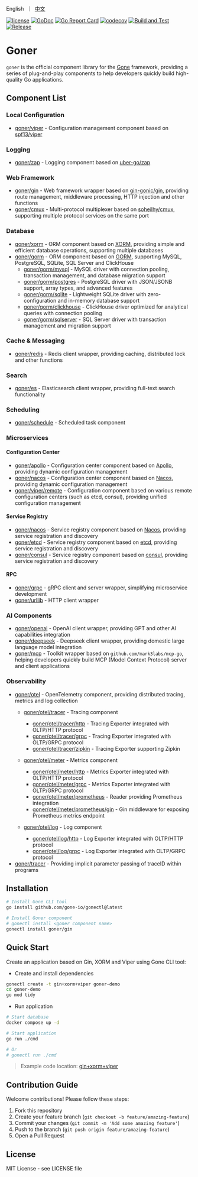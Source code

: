 <p>
    English&nbsp ｜&nbsp <a href="README_CN.md">中文</a>
</p>

[![license](https://img.shields.io/badge/license-MIT-blue)](LICENSE)
[![GoDoc](https://pkg.go.dev/badge/github.com/gone-io/goner.jsonvalue?utm_source=godoc)](http://godoc.org/github.com/gone-io/goner)
[![Go Report Card](https://goreportcard.com/badge/github.com/gone-io/goner)](https://goreportcard.com/report/github.com/gone-io/goner)
[![codecov](https://codecov.io/gh/gone-io/goner/graph/badge.svg?token=H3CROTTDZ1)](https://codecov.io/gh/gone-io/goner)
[![Build and Test](https://github.com/gone-io/goner/actions/workflows/go.yml/badge.svg)](https://github.com/gone-io/goner/actions/workflows/go.yml)
[![Release](https://img.shields.io/github/release/gone-io/goner.svg?style=flat-square)](https://github.com/gone-io/goner/releases)

# Goner

`goner` is the official component library for the [Gone](https://github.com/gone-io/gone) framework, providing a series of plug-and-play components to help developers quickly build high-quality Go applications.

## Component List

### Local Configuration
- [goner/viper](./viper) - Configuration management component based on [spf13/viper](https://github.com/spf13/viper)

### Logging
- [goner/zap](./zap) - Logging component based on [uber-go/zap](https://github.com/uber-go/zap)

### Web Framework
- [goner/gin](./gin) - Web framework wrapper based on [gin-gonic/gin](https://github.com/gin-gonic/gin), providing route management, middleware processing, HTTP injection and other functions
- [goner/cmux](./cmux) - Multi-protocol multiplexer based on [soheilhy/cmux](https://github.com/soheilhy/cmux), supporting multiple protocol services on the same port

### Database
- [goner/xorm](./xorm) - ORM component based on [XORM](https://xorm.io/), providing simple and efficient database operations, supporting multiple databases
- [goner/gorm](./gorm) - ORM component based on [GORM](https://gorm.io/), supporting MySQL, PostgreSQL, SQLite, SQL Server and ClickHouse
  - [goner/gorm/mysql](./gorm/mysql) - MySQL driver with connection pooling, transaction management, and database migration support
  - [goner/gorm/postgres](./gorm/postgres) - PostgreSQL driver with JSON/JSONB support, array types, and advanced features
  - [goner/gorm/sqlite](./gorm/sqlite) - Lightweight SQLite driver with zero-configuration and in-memory database support
  - [goner/gorm/clickhouse](./gorm/clickhouse) - ClickHouse driver optimized for analytical queries with connection pooling
  - [goner/gorm/sqlserver](./gorm/sqlserver) - SQL Server driver with transaction management and migration support

### Cache & Messaging
- [goner/redis](./redis) - Redis client wrapper, providing caching, distributed lock and other functions

### Search
- [goner/es](./es) - Elasticsearch client wrapper, providing full-text search functionality

### Scheduling
- [goner/schedule](./schedule) - Scheduled task component

### Microservices

#### Configuration Center
- [goner/apollo](./apollo) - Configuration center component based on [Apollo](https://www.apolloconfig.com/), providing dynamic configuration management
- [goner/nacos](./nacos) - Configuration center component based on [Nacos](https://nacos.io/), providing dynamic configuration management
- [goner/viper/remote](./viper/remote) - Configuration component based on various remote configuration centers (such as etcd, consul), providing unified configuration management

#### Service Registry
- [goner/nacos](./nacos) - Service registry component based on [Nacos](https://nacos.io/), providing service registration and discovery
- [goner/etcd](./etcd) - Service registry component based on [etcd](https://etcd.io/), providing service registration and discovery
- [goner/consul](./consul) - Service registry component based on [consul](https://www.consul.io/), providing service registration and discovery

#### RPC
- [goner/grpc](./grpc) - gRPC client and server wrapper, simplifying microservice development
- [goner/urllib](./urllib) - HTTP client wrapper

### AI Components
- [goner/openai](./openai) - OpenAI client wrapper, providing GPT and other AI capabilities integration
- [goner/deepseek](./deepseek) - Deepseek client wrapper, providing domestic large language model integration
- [goner/mcp](./mcp) - Toolkit wrapper based on `github.com/mark3labs/mcp-go`, helping developers quickly build MCP (Model Context Protocol) server and client applications

### Observability
- [goner/otel](./otel) - OpenTelemetry component, providing distributed tracing, metrics and log collection
  - [goner/otel/tracer](./otel/tracer) - Tracing component
    - [goner/otel/tracer/http](./otel/tracer/http) - Tracing Exporter integrated with OLTP/HTTP protocol
    - [goner/otel/tracer/grpc](./otel/tracer/grpc) - Tracing Exporter integrated with OLTP/GRPC protocol
    - [goner/otel/tracer/zipkin](./otel/tracer/zipkin) - Tracing Exporter supporting Zipkin

  - [goner/otel/meter](./otel/meter) - Metrics component
    - [goner/otel/meter/http](./otel/meter/http) - Metrics Exporter integrated with OLTP/HTTP protocol
    - [goner/otel/meter/grpc](./otel/meter/grpc) - Metrics Exporter integrated with OLTP/GRPC protocol
    - [goner/otel/meter/prometheus](./otel/meter/prometheus) - Reader providing Prometheus integration
    - [goner/otel/meter/prometheus/gin](./otel/meter/prometheus/gin) - Gin middleware for exposing Prometheus metrics endpoint

  - [goner/otel/log](./otel/log) - Log component
    - [goner/otel/log/http](./otel/log/http) - Log Exporter integrated with OLTP/HTTP protocol
    - [goner/otel/log/grpc](./otel/log/grpc) - Log Exporter integrated with OLTP/GRPC protocol
- [goner/tracer](./tracer) - Providing implicit parameter passing of traceID within programs

## Installation
```bash
# Install Gone CLI tool
go install github.com/gone-io/gonectl@latest

# Install Goner component
# gonectl install <goner component name>
gonectl install goner/gin
```

## Quick Start
Create an application based on Gin, XORM and Viper using Gone CLI tool:

- Create and install dependencies
```bash
gonectl create -t gin+xorm+viper goner-demo
cd goner-demo
go mod tidy
```

- Run application
```bash
# Start database
docker compose up -d

# Start application
go run ./cmd

# Or
# gonectl run ./cmd
```

> Example code location: [gin+xorm+viper](examples/gin%2Bxorm%2Bviper)


## Contribution Guide

Welcome contributions! Please follow these steps:

1. Fork this repository
2. Create your feature branch (`git checkout -b feature/amazing-feature`)
3. Commit your changes (`git commit -m 'Add some amazing feature'`)
4. Push to the branch (`git push origin feature/amazing-feature`)
5. Open a Pull Request

## License

MIT License - see LICENSE file